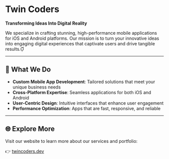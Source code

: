 # Twin Coders

**Transforming Ideas Into Digital Reality**

We specialize in crafting stunning, high-performance mobile applications for iOS and Android platforms. Our mission is to turn your innovative ideas into engaging digital experiences that captivate users and drive tangible results.

---

## 🚀 What We Do

- **Custom Mobile App Development**: Tailored solutions that meet your unique business needs
- **Cross-Platform Expertise**: Seamless applications for both iOS and Android
- **User-Centric Design**: Intuitive interfaces that enhance user engagement
- **Performance Optimization**: Apps that are fast, responsive, and reliable

---

## 🌐 Explore More

Visit our website to learn more about our services and portfolio:

👉 [twincoders.dev](https://twincoders.dev/)
